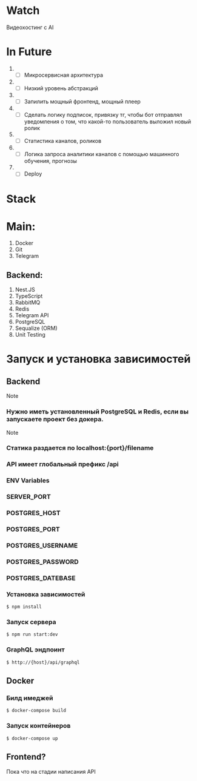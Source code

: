 <h1>Watch</h1>
<p>Видеохостинг с AI</p>

<h1>In Future</h1>

1. - [ ] Микросервисная архитектура
2. - [ ] Низкий уровень абстракций
3. - [ ] Запилить мощный фронтенд, мощный плеер
4. - [ ] Сделать логику подписок, привязку тг, чтобы бот отправлял уведомления о том, что какой-то пользователь выложил новый ролик
5. - [ ] Статистика каналов, роликов
6. - [ ] Логика запроса аналитики каналов с помощью машинного обучения, прогнозы
7. - [ ] Deploy

<h1>Stack</h1>

<h1>Main: </h1>

1. Docker
2. Git
3. Telegram

<h2>Backend: </h2>

1. Nest.JS
2. TypeScript
3. RabbitMQ
4. Redis
5. Telegram API
6. PostgreSQL
7. Sequalize (ORM)
8. Unit Testing

<h1>Запуск и установка зависимостей</h1>

<h2>Backend</h2>

> [!NOTE]
>
> ### Нужно иметь установленный PostgreSQL и Redis, если вы запускаете проект без докера.

> [!NOTE]
>
> ### Статика раздается по localhost:{port}/filename
>
> ### API имеет глобальный префикс /api
>
> ### ENV Variables
>
> ### SERVER_PORT
>
> ### POSTGRES_HOST
>
> ### POSTGRES_PORT
>
> ### POSTGRES_USERNAME
>
> ### POSTGRES_PASSWORD
>
> ### POSTGRES_DATEBASE

### Установка зависимостей

```
$ npm install
```

### Запуск сервера

```
$ npm run start:dev
```

### GraphQL эндпоинт

```
$ http://{host}/api/graphql
```

<h2>Docker</h2>

### Билд имеджей

```
$ docker-compose build
```

### Запуск контейнеров

```
$ docker-compose up
```

<h2>Frontend?</h2>
<p>Пока что на стадии написания API</p>
